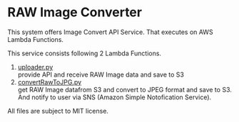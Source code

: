 # RAW Image Converter 

This system offers Image Convert API Service. That executes on AWS Lambda Functions.

This service consists following 2 Lambda Functions.

1. [uploader.py](src/uploader.py)<br>provide API and receive RAW Image data and save to S3
1. [convertRawToJPG.py](src/convertRawToJPG.py)<br>get RAW Image datafrom S3 and convert to JPEG format and save to S3. And notify to user via SNS (Amazon Simple Notofication Service).

All files are subject to MIT license.



